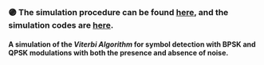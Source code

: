 ### :purple_circle: **The simulation procedure can be found [here](https://github.com/fnoorzad/Advanced-Theory-of-Communications/blob/f57dff37add413b5804c44f51b83e1580e657c92/HW/7/Report.pdf), and the simulation codes are [here](https://github.com/fnoorzad/Advanced-Theory-of-Communications/blob/f57dff37add413b5804c44f51b83e1580e657c92/HW/7/Codes).**

#### A simulation of the *Viterbi Algorithm* for symbol detection with BPSK and QPSK modulations with both the presence and absence of noise. 

